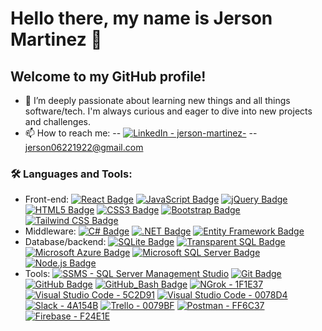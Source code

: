 # Hello there, my name is Jerson Martinez 👋 
## Welcome to my GitHub profile! 
- 🚀 I’m deeply passionate about learning new things and all things software/tech. I'm always curious and eager to dive into new projects and challenges.
- 📫 How to reach me:
-- [![LinkedIn - jerson-martinez-](https://camo.githubusercontent.com/7a8fb3e9ab99a2d5c44d60095a5e460c2936313c638da6c9b1743acbaf1eabdb/68747470733a2f2f696d672e736869656c64732e696f2f62616467652f4c696e6b6564496e2d4a6f7264696e4443372d626c75653f7374796c653d666c61742d737175617265266c6f676f3d6c696e6b6564696e)](https://www.linkedin.com/in/linkedin_username/)
-- jerson06221922@gmail.com

### 🛠 Languages and Tools:
- Front-end: 
[![React Badge](https://camo.githubusercontent.com/c7a25cc5d9e443dd52290d5a83bb37d31e590e4ecda617e8e045ea3c7d98473d/68747470733a2f2f696d672e736869656c64732e696f2f62616467652f2d52656163742d3230323332413f7374796c653d666c61742d737175617265266c6f676f3d7265616374266c6f676f436f6c6f723d363144414642)](https://reactjs.org/)
[![JavaScript Badge](https://camo.githubusercontent.com/e10595846cd7eba7f2604ef79547c8842681438201484ef4cb76fe974ead8d44/68747470733a2f2f696d672e736869656c64732e696f2f62616467652f2d4a6176615363726970742d4637444631453f7374796c653d666c61742d737175617265266c6f676f3d6a617661736372697074266c6f676f436f6c6f723d626c61636b)](https://www.javascript.com/)
[![jQuery Badge](https://camo.githubusercontent.com/9749ceaf3eb92cfc6cc4d21a91ed842310eb3c0e52ebfd3b6dd5d1e7862e0e1d/68747470733a2f2f696d672e736869656c64732e696f2f62616467652f2d6a51756572792d3037363941443f7374796c653d666c61742d737175617265266c6f676f3d6a7175657279266c6f676f436f6c6f723d7768697465)](https://jquery.com/)
[![HTML5 Badge](https://camo.githubusercontent.com/6010a85175edf5787bba645d2bdad7ec26f41aafce3f5a59569352de55deed74/68747470733a2f2f696d672e736869656c64732e696f2f62616467652f2d48544d4c352d4533344632363f7374796c653d666c61742d737175617265266c6f676f3d68746d6c35266c6f676f436f6c6f723d7768697465)](https://html.spec.whatwg.org/)
[![CSS3 Badge](https://camo.githubusercontent.com/18cbf6b1e54817d05ff8f447f59cd61ccb2698890b7331454205c0a1779ea246/68747470733a2f2f696d672e736869656c64732e696f2f62616467652f2d435353332d3135373242363f7374796c653d666c61742d737175617265266c6f676f3d63737333266c6f676f436f6c6f723d7768697465)](https://developer.mozilla.org/en-US/docs/Web/CSS)
[![Bootstrap Badge](https://camo.githubusercontent.com/ea1aeca7703830699a7ef1f1291ad4579e148577ec398cf86d1334f1368bc6d5/68747470733a2f2f696d672e736869656c64732e696f2f62616467652f2d426f6f7473747261702d3739353242333f7374796c653d666c61742d737175617265266c6f676f3d626f6f747374726170266c6f676f436f6c6f723d7768697465)](https://getbootstrap.com/)
[![Tailwind CSS Badge](https://camo.githubusercontent.com/aeaa3f7f4ca1ba2d946d336edc089fabbb828a1c1c7ecf9a4697f4fc179d6117/68747470733a2f2f696d672e736869656c64732e696f2f62616467652f2d5461696c77696e645f4353532d3338423241433f7374796c653d666c61742d737175617265266c6f676f3d7461696c77696e642d637373266c6f676f436f6c6f723d7768697465)](https://tailwindcss.com/)
- Middleware: 
[![C# Badge](https://camo.githubusercontent.com/273c7df76416a7d72c61473178fc2f342d0825c924f1e9a64a513cad2fa345f2/68747470733a2f2f696d672e736869656c64732e696f2f62616467652f2d432532332d3233393132303f7374796c653d666c61742d737175617265266c6f676f3d632d7368617270266c6f676f436f6c6f723d7768697465)](https://docs.microsoft.com/en-us/dotnet/csharp/)
[![.NET Badge](https://camo.githubusercontent.com/13f218a19c27f0672a4ba92227f99d3a196ea48ae33027ca22ceeeec88c19647/68747470733a2f2f696d672e736869656c64732e696f2f62616467652f2d2e4e45542d3531324244343f7374796c653d666c61742d737175617265266c6f676f3d2e6e6574266c6f676f436f6c6f723d7768697465)](URL_TO_YOUR_DOTNET_PAGE)
[![Entity Framework Badge](https://camo.githubusercontent.com/f74ca8d3c61ca7701b624f337be719757fba77c4b0cc303884c0262b4adcd8d5/68747470733a2f2f696d672e736869656c64732e696f2f62616467652f2d456e746974792532304672616d65776f726b2d3531324244343f7374796c653d666c61742d737175617265266c6f676f3d656e746974792d6672616d65776f726b266c6f676f436f6c6f723d7768697465)](URL_TO_YOUR_ENTITY_FRAMEWORK_PAGE)
- Database/backend:
[![SQLite Badge](https://camo.githubusercontent.com/c9977226398d9931795a1617c960349a875e3d8c4342a00b3e831942282f4720/68747470733a2f2f696d672e736869656c64732e696f2f62616467652f2d53514c2d3333363739313f7374796c653d666c61742d737175617265266c6f676f3d73716c697465266c6f676f436f6c6f723d7768697465)](URL_TO_YOUR_SQLITE_PAGE)
[![Transparent SQL Badge](https://camo.githubusercontent.com/2fc227da68e8a8e05596a1b3a42786dd4b9790fb2d2ca484bac217255bb688f6/68747470733a2f2f696d672e736869656c64732e696f2f62616467652f2d5472616e736163745f53514c2d3333363739313f7374796c653d666c61742d737175617265266c6f676f3d7472616e736163742d73716c266c6f676f436f6c6f723d7768697465)](URL_TO_YOUR_TRANSPARENT_SQL_PAGE)
[![Microsoft Azure Badge](https://camo.githubusercontent.com/c5e5d66e045721b50e424180e39922d006d4fff5876e4249ae441fc7716fd3d2/68747470733a2f2f696d672e736869656c64732e696f2f62616467652f2d4d6963726f736f66745f417a7572652d3030373844343f7374796c653d666c61742d737175617265266c6f676f3d6d6963726f736f6674617a757265266c6f676f436f6c6f723d7768697465)](URL_TO_YOUR_MICROSOFT_AZURE_PAGE)
[![Microsoft SQL Server Badge](https://camo.githubusercontent.com/21176fb5f6469caf4646ca3162c6cb9453eab0c375485d6152757ffe166c00f7/68747470733a2f2f696d672e736869656c64732e696f2f62616467652f4d6963726f736f667425323053514c2532305365727665722d4343323932373f7374796c653d666c61742d737175617265266c6f676f3d6d6963726f736f667425323073716c253230736572766572266c6f676f436f6c6f723d7768697465)](URL_TO_YOUR_MICROSOFT_SQL_SERVER_PAGE)
[![Node.js Badge](https://camo.githubusercontent.com/744f7bae49b951b8b34c90c75075464fe8acc95ee2c8a1a782ee92c5629b3425/68747470733a2f2f696d672e736869656c64732e696f2f62616467652f2d4e6f64652e6a732d3333393933333f7374796c653d666c61742d737175617265266c6f676f3d6e6f64652e6a73266c6f676f436f6c6f723d7768697465)](URL_TO_YOUR_NODE_JS_PAGE)
- Tools:
[![SSMS - SQL Server Management Studio](https://camo.githubusercontent.com/e1d981a88be4586cf934eb9406da886e16f139722157d0780de78adb031cf087/68747470733a2f2f696d672e736869656c64732e696f2f62616467652f2d53534d532d4343323932373f7374796c653d666c61742d737175617265266c6f676f3d6d6963726f736f667473716c736572766572266c6f676f436f6c6f723d7768697465)](https://www.microsoft.com/en-us/sql-server)
[![Git Badge](https://camo.githubusercontent.com/3d4a55e7d45198177f13f9f10c536edd2970c43d753759585e3391d04677e56d/68747470733a2f2f696d672e736869656c64732e696f2f62616467652f2d4769742d4630353033323f7374796c653d666c61742d737175617265266c6f676f3d676974266c6f676f436f6c6f723d7768697465)](https://git-scm.com)
[![GitHub Badge](https://camo.githubusercontent.com/498b1ba4de89d10ba01d784ccfa732f886cd6d56b59d56499fad461aee7138dd/68747470733a2f2f696d672e736869656c64732e696f2f62616467652f2d4769744875622d3138313731373f7374796c653d666c61742d737175617265266c6f676f3d676974687562266c6f676f436f6c6f723d7768697465)](https://github.com)
[![GitHub_Bash Badge](https://camo.githubusercontent.com/ad5d84bf67a04cc98296e24c3009d0cafb6f50d79a1162a5819bf162ff09d139/68747470733a2f2f696d672e736869656c64732e696f2f62616467652f2d4769745f426173682d3445414132353f7374796c653d666c61742d737175617265266c6f676f3d676e752d62617368266c6f676f436f6c6f723d7768697465)](https://gnu-bash)
[![NGrok - 1F1E37](https://camo.githubusercontent.com/86880a292a4ba50dce9663acb50b59da48f41acbb442bf19fd8f3e597ef99887/68747470733a2f2f696d672e736869656c64732e696f2f62616467652f2d4e67726f6b2d3146314533373f7374796c653d666c61742d737175617265266c6f676f3d6e67726f6b266c6f676f436f6c6f723d7768697465)](https://ngrok.com/)
[![Visual Studio Code - 5C2D91](https://camo.githubusercontent.com/7a080bccb0e50a5a4b03dd76786c5764818e0614e774a542f34f14ffecca3594/68747470733a2f2f696d672e736869656c64732e696f2f62616467652f2d56697375616c5f53747564696f2d3543324439313f7374796c653d666c61742d737175617265266c6f676f3d76697375616c73747564696f266c6f676f436f6c6f723d7768697465)](https://visualstudio.microsoft.com/)
[![Visual Studio Code - 0078D4](https://camo.githubusercontent.com/02510c5ae55c7465b9ec0c7309eff6326477cbcffa155adffebd2f5510f12690/68747470733a2f2f696d672e736869656c64732e696f2f62616467652f2d56535f436f64652d3030374143433f7374796c653d666c61742d737175617265266c6f676f3d76697375616c73747564696f636f6465266c6f676f436f6c6f723d7768697465)](https://visualstudio.com)
[![Slack - 4A154B](https://camo.githubusercontent.com/1a4464ec786fc918a80c3fd5c6cdcbf78c95f77f20a531cf30a8f593894ecf31/68747470733a2f2f696d672e736869656c64732e696f2f62616467652f2d536c61636b2d3441313534423f7374796c653d666c61742d737175617265266c6f676f3d736c61636b266c6f676f436f6c6f723d7768697465)](https://slack.com/)
[![Trello - 0079BF](https://camo.githubusercontent.com/622dfcc87ec4ff78086065024bf1f083352601bbc509fd8faf01866b2e2359c6/68747470733a2f2f696d672e736869656c64732e696f2f62616467652f2d5472656c6c6f2d3030373942463f7374796c653d666c61742d737175617265266c6f676f3d7472656c6c6f266c6f676f436f6c6f723d7768697465)](https://trello.com/)
[![Postman - FF6C37](https://camo.githubusercontent.com/9979e17e880c21b17a565c75a46d36627a90e2ee3761f6e5ee26666a8554dee8/68747470733a2f2f696d672e736869656c64732e696f2f62616467652f2d506f73746d616e2d4646364333373f7374796c653d666c61742d737175617265266c6f676f3d706f73746d616e266c6f676f436f6c6f723d7768697465)](https://www.postman.com/)
[![Firebase - F24E1E](https://camo.githubusercontent.com/6cde9d117f89542702e6b0f8e3fc6a3cbdb36737b9f5051fe630515a38162ba7/68747470733a2f2f696d672e736869656c64732e696f2f62616467652f2d4669676d612d4632344531453f7374796c653d666c61742d737175617265266c6f676f3d6669676d61266c6f676f436f6c6f723d7768697465)](https://firebase.google.com/)
